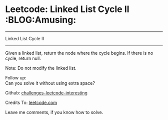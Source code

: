 # Leetcode: Linked List Cycle II     :BLOG:Amusing:


---

Linked List Cycle II  

---

Given a linked list, return the node where the cycle begins. If there is no cycle, return null.  

Note: Do not modify the linked list.  

Follow up:  
Can you solve it without using extra space?  

Github: [challenges-leetcode-interesting](https://github.com/DennyZhang/challenges-leetcode-interesting/tree/master/linked-list-cycle-ii)  

Credits To: [leetcode.com](https://leetcode.com/problems/linked-list-cycle-ii/description/)  

Leave me comments, if you know how to solve.